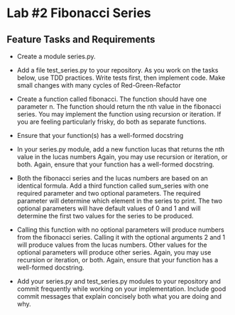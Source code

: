 # Lab #2 Fibonacci Series

## Feature Tasks and Requirements

- Create a module series.py.
- Add a file test_series.py to your repository. As you work on the tasks below, use TDD practices. Write tests first, then implement code. Make small changes with many cycles of Red-Green-Refactor

- Create a function called fibonacci. The function should have one parameter n. The function should return the nth value in the fibonacci series. You may implement the function using recursion or iteration. If you are feeling particularly frisky, do both as separate functions.

- Ensure that your function(s) has a well-formed docstring

- In your series.py module, add a new function lucas that returns the nth value in the lucas numbers Again, you may use recursion or iteration, or both. Again, ensure that your function has a well-formed docstring.

- Both the fibonacci series and the lucas numbers are based on an identical formula. Add a third function called sum_series with one required parameter and two optional parameters. The required parameter will determine which element in the series to print. The two optional parameters will have default values of 0 and 1 and will determine the first two values for the series to be produced.

- Calling this function with no optional parameters will produce numbers from the fibonacci series. Calling it with the optional arguments 2 and 1 will produce values from the lucas numbers. Other values for the optional parameters will produce other series. Again, you may use recursion or iteration, or both. Again, ensure that your function has a well-formed docstring.

- Add your series.py and test_series.py modules to your repository and commit frequently while working on your implementation. Include good commit messages that explain concisely both what you are doing and why.


